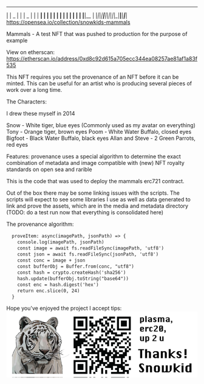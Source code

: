                                            
 _____ _____ _____ _____ _____ __    _____ 
|     |  _  |     |     |  _  |  |  |   __|
| | | |     | | | | | | |     |  |__|__   |
|_|_|_|__|__|_|_|_|_|_|_|__|__|_____|_____|
https://opensea.io/collection/snowkids-mammals                

Mammals - A test NFT that was pushed to production for the purpose of example

View on etherscan: https://etherscan.io/address/0xd8c92d615a705ecc344ea08257ae81af1a83f535

This NFT requires you set the provenance of an NFT before it can be minted. This can be useful for an artist who is producing several pieces of work over a long time.

The Characters: 

I drew these myself in 2014

Snow - White tiger, blue eyes (Commonly used as my avatar on everything)
Tony - Orange tiger, brown eyes
Poom - White Water Buffalo, closed eyes
Bigfoot - Black Water Buffalo, black eyes
Allan and Steve - 2 Green Parrots, red eyes

Features:
provenance uses a special algorithm to determine the exact combination of metadata and image
compatible with (new) NFT royalty standards on open sea and rarible

This is the code that was used to deploy the mammals erc721 contract. 

Out of the box there may be some linking issues with the scripts. The scripts will expect to see some libraries I use as well as data generated to link and prove the assets, which are in the media and metadata directory 
(TODO: do a test run now that everything is consolidated here)

The provenance algorithm:

```
  proveItem: async(imagePath, jsonPath) => {
    console.log(imagePath, jsonPath)
    const image = await fs.readFileSync(imagePath, 'utf8')
    const json = await fs.readFileSync(jsonPath, 'utf8')
    const conc = image + json
    const bufferObj = Buffer.from(conc, "utf8")
    const hash = crypto.createHash('sha256')
    hash.update(bufferObj.toString("base64"))
    const enc = hash.digest('hex')
    return enc.slice(0, 24)
  }
```

Hope you've enjoyed the project 
I accept tips:
![0xEBE40BB6FAa9AC01B2eda5c3917Bc3Bb8Bb76437](/media/tipaddress.png "TIPZZZ")